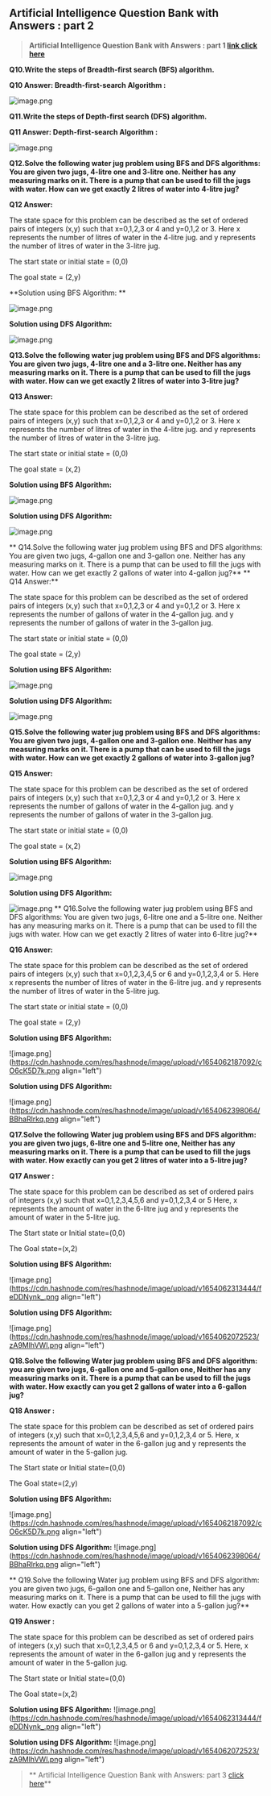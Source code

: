 ## Artificial Intelligence Question Bank with Answers : part 2

> **Artificial Intelligence Question Bank with Answers : part 1 [link click here](https://naveenkumarj.hashnode.dev/artificial-intelligence-question-bank-with-answers-part-1)**

**Q10.Write the steps of Breadth-first search (BFS) algorithm.**

**Q10 Answer: Breadth-first-search Algorithm :**


![image.png](https://cdn.hashnode.com/res/hashnode/image/upload/v1644679593577/9wlyBb-gv.png)

**Q11.Write the steps of Depth-first search (DFS) algorithm.**

**Q11 Answer: Depth-first-search Algorithm :**

![image.png](https://cdn.hashnode.com/res/hashnode/image/upload/v1644679886777/I3gngDnlC.png)

**Q12.Solve the following water jug problem using BFS and DFS algorithms:
You are given two jugs, 4-litre one and 3-litre one. Neither has any measuring marks 
on it. There is a pump that can be used to fill the jugs with water. How can we get 
exactly 2 litres of water into 4-litre jug?**

**Q12 Answer:**

The state space for this problem can be described as the set of ordered pairs of integers (x,y) such that x=0,1,2,3 or 4 and y=0,1,2 or 3.
Here x represents the number of litres of water in the 4-litre jug.
and y represents the number of litres of water in the 3-litre jug.

The start state or initial state = (0,0)

The goal state = (2,y)


**Solution using BFS Algorithm:
**


![image.png](https://cdn.hashnode.com/res/hashnode/image/upload/v1644680605297/wkkXkTF2q.png)

**Solution using DFS Algorithm:**


![image.png](https://cdn.hashnode.com/res/hashnode/image/upload/v1644680627985/z15AgUkUd.png)

**Q13.Solve the following water jug problem using BFS and DFS algorithms:
You are given two jugs, 4-litre one and a 3-litre one. Neither has any measuring marks on it. There is a pump that can be used to fill the jugs with water. How can we get exactly 2 litres of water into 3-litre jug?**

**Q13 Answer:**

The state space for this problem can be described as the set of ordered pairs of integers (x,y) such that x=0,1,2,3 or 4 and y=0,1,2 or 3.
Here x represents the number of litres of water in the 4-litre jug.
and y represents the number of litres of water in the 3-litre jug.

The start state or initial state = (0,0)

The goal state = (x,2)

**Solution using BFS Algorithm:**


![image.png](https://cdn.hashnode.com/res/hashnode/image/upload/v1644681048014/h8QenFoXp.png)


**Solution using DFS Algorithm:**

![image.png](https://cdn.hashnode.com/res/hashnode/image/upload/v1644681070196/CGesVZQG5.png)

**
Q14.Solve the following water jug problem using BFS and DFS algorithms:
You are given two jugs, 4-gallon one and 3-gallon one. Neither has any measuring marks on it. There is a pump that can be used to fill the jugs with water. How can we get exactly 2 gallons of water into 4-gallon jug?**
**
Q14 Answer:**

The state space for this problem can be described as the set of ordered pairs of integers (x,y) such that x=0,1,2,3 or 4 and y=0,1,2 or 3.
Here x represents the number of gallons of water in the 4-gallon jug.
and y represents the number of gallons of water in the 3-gallon jug.

The start state or initial state = (0,0)

The goal state = (2,y)

**Solution using BFS Algorithm:**

![image.png](https://cdn.hashnode.com/res/hashnode/image/upload/v1644680824942/3zRFF44F2.png)

**Solution using DFS Algorithm:**

![image.png](https://cdn.hashnode.com/res/hashnode/image/upload/v1644680863303/FEQ7d9m08.png)


**Q15.Solve the following water jug problem using BFS and DFS algorithms:
You are given two jugs, 4-gallon one and 3-gallon one. Neither has any measuring marks on it. There is a pump that can be used to fill the jugs with water. How can we get exactly 2 gallons of water into 3-gallon jug?**

**Q15 Answer:**

The state space for this problem can be described as the set of ordered pairs of integers (x,y) such that x=0,1,2,3 or 4 and y=0,1,2 or 3.
Here x represents the number of gallons of water in the 4-gallon jug.
and y represents the number of gallons of water in the 3-gallon jug.

The start state or initial state = (0,0)

The goal state = (x,2)

**Solution using BFS Algorithm:**


![image.png](https://cdn.hashnode.com/res/hashnode/image/upload/v1644681036584/CouvwKDZc.png)
  
**Solution using DFS Algorithm:** 

![image.png](https://cdn.hashnode.com/res/hashnode/image/upload/v1644681093520/-UNu7c959.png)
**
Q16.Solve the following water jug problem using BFS and DFS algorithms:
You are given two jugs, 6-litre one and a 5-litre one. Neither has any measuring marks on it. There is a pump that can be used to fill the jugs with water. How can we get exactly 2 litres of water into 6-litre jug?**

**Q16 Answer:**

The state space for this problem can be described as the set of ordered pairs of integers (x,y) such that x=0,1,2,3,4,5 or 6  and y=0,1,2,3,4 or 5.
Here x represents the number of litres of water in the 6-litre jug.
and y represents the number of litres of water in the 5-litre jug.

The start state or initial state = (0,0)

The goal state = (2,y)

**Solution using BFS Algorithm:** 


![image.png](https://cdn.hashnode.com/res/hashnode/image/upload/v1654062187092/cO6cK5D7k.png align="left")

**Solution using DFS Algorithm:** 


![image.png](https://cdn.hashnode.com/res/hashnode/image/upload/v1654062398064/BBhaRlrkq.png align="left")

**Q17.Solve the following Water jug problem using BFS and DFS algorithm:
you are given two jugs, 6-litre one and 5-litre one, Neither has any measuring marks on it. There is a pump that can be used to fill the jugs with water.
How exactly can you get 2 litres of water into a 5-litre jug?**

**Q17 Answer :**

The state space for this problem can be described as set of ordered pairs of integers (x,y) such that x=0,1,2,3,4,5,6 and y=0,1,2,3,4 or 5
Here, x represents the amount of water in the 6-litre jug and y represents the amount of water in the 5-litre jug.

The Start state or Initial state=(0,0)

The Goal state=(x,2)

**Solution using BFS Algorithm:** 


![image.png](https://cdn.hashnode.com/res/hashnode/image/upload/v1654062313444/feDDNynk_.png align="left")

**Solution using DFS Algorithm:**

![image.png](https://cdn.hashnode.com/res/hashnode/image/upload/v1654062072523/zA9MlhVWl.png align="left")

**Q18.Solve the following Water jug problem using BFS and DFS algorithm:
you are given two jugs, 6-gallon one and 5-gallon one, Neither has any measuring marks on it. There is a pump that can be used to fill the jugs with water. How exactly can you get 2 gallons of water into a 6-gallon jug?**

**Q18 Answer :**

The state space for this problem can be described as set of ordered pairs of integers (x,y) such that x=0,1,2,3,4,5,6 and y=0,1,2,3,4 or 5.
Here, x represents the amount of water in the 6-gallon jug and y represents the amount of water in the 5-gallon jug.

The Start state or Initial state=(0,0)

The Goal state=(2,y)

**Solution using BFS Algorithm:**

![image.png](https://cdn.hashnode.com/res/hashnode/image/upload/v1654062187092/cO6cK5D7k.png align="left")


**Solution using DFS Algorithm:**
![image.png](https://cdn.hashnode.com/res/hashnode/image/upload/v1654062398064/BBhaRlrkq.png align="left")

**
Q19.Solve the following Water jug problem using BFS and DFS algorithm:
you are given two jugs, 6-gallon one and 5-gallon one, Neither has any measuring marks on it. There is a pump that can be used to fill the jugs with water.
How exactly can you get 2 gallons of water into a 5-gallon jug?**

**Q19 Answer :**

The state space for this problem can be described as set of ordered pairs of integers (x,y) such that x=0,1,2,3,4,5 or 6 and y=0,1,2,3,4 or 5. Here, x represents the amount of water in the 6-gallon jug and y represents the amount of water in the 5-gallon jug.

The Start state or Initial state=(0,0)

The Goal state=(x,2)

**Solution using BFS Algorithm:**
![image.png](https://cdn.hashnode.com/res/hashnode/image/upload/v1654062313444/feDDNynk_.png align="left")

**Solution using DFS Algorithm:**
![image.png](https://cdn.hashnode.com/res/hashnode/image/upload/v1654062072523/zA9MlhVWl.png align="left")
> **
> Artificial Intelligence Question Bank with Answers: part 3 [click here](https://naveenkumarj.hashnode.dev/artificial-intelligence-question-bank-with-answers-part-3)**